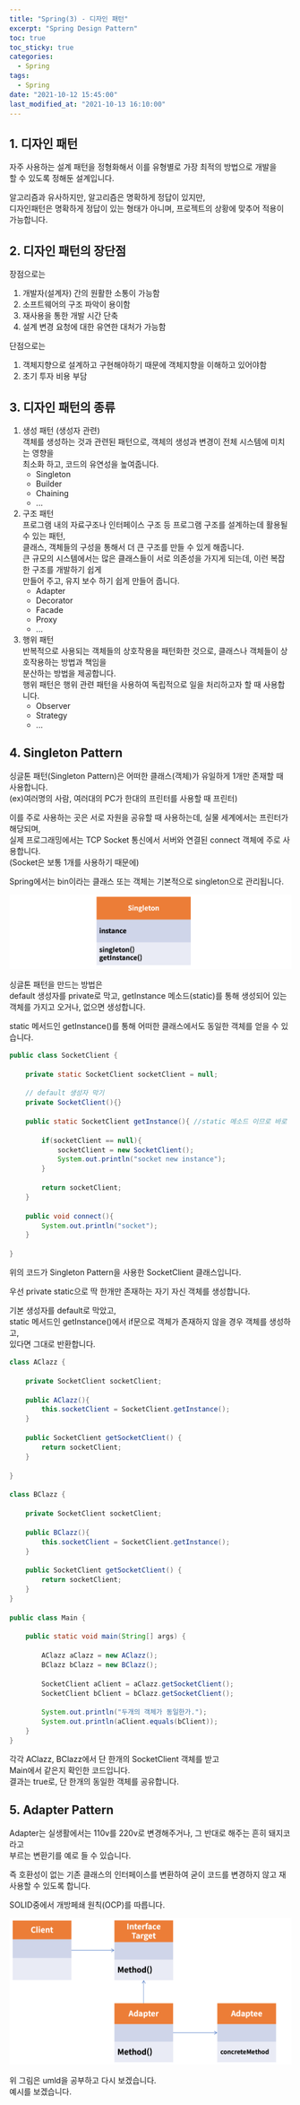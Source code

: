 ```yaml
---
title: "Spring(3) - 디자인 패턴"
excerpt: "Spring Design Pattern"
toc: true
toc_sticky: true
categories:
  - Spring
tags:
  - Spring
date: "2021-10-12 15:45:00"
last_modified_at: "2021-10-13 16:10:00"
---
```


## 1. 디자인 패턴

자주 사용하는 설계 패턴을 정형화해서 이를 유형별로 가장 최적의 방법으로 개발을<br/>
할 수 있도록 정해둔 설계입니다.<br/>

알고리즘과 유사하지만, 알고리즘은 명확하게 정답이 있지만,<br/>
디자인패턴은 명확하게 정답이 있는 형태가 아니며, 프로젝트의 상황에 맞추어 적용이 가능합니다.<br/>

## 2. 디자인 패턴의 장단점

장점으로는<br/>

1. 개발자(설계자) 간의 원활한 소통이 가능함
2. 소프트웨어의 구조 파악이 용이함
3. 재사용을 통한 개발 시간 단축
4. 설계 변경 요청에 대한 유연한 대처가 가능함
   <br/>

단점으로는<br/>

1. 객체지향으로 설계하고 구현해야하기 때문에 객체지향을 이해하고 있어야함
2. 초기 투자 비용 부담

## 3. 디자인 패턴의 종류

1. 생성 패턴 (생성자 관련)<br/>
   객체를 생성하는 것과 관련된 패턴으로, 객체의 생성과 변경이 전체 시스템에 미치는 영향을<br/>
   최소화 하고, 코드의 유연성을 높여줍니다.<br/>
   - Singleton
   - Builder
   - Chaining
   - ...
2. 구조 패턴<br/>
   프로그램 내의 자료구조나 인터페이스 구조 등 프로그램 구조를 설계하는데 활용될 수 있는 패턴,<br/>
   클래스, 객체들의 구성을 통해서 더 큰 구조를 만들 수 있게 해줍니다.<br/>
   큰 규모의 시스템에서는 많은 클래스들이 서로 의존성을 가지게 되는데, 이런 복잡한 구조를 개발하기 쉽게<br/>
   만들어 주고, 유지 보수 하기 쉽게 만들어 줍니다.<br/>
   - Adapter
   - Decorator
   - Facade
   - Proxy
   - ...
3. 행위 패턴<br/>
   반복적으로 사용되는 객체들의 상호작용을 패턴화한 것으로, 클래스나 객체들이 상호작용하는 방법과 책임을<br/>
   분산하는 방법을 제공합니다.<br/>
   행위 패턴은 행위 관련 패턴을 사용하여 독립적으로 일을 처리하고자 할 때 사용합니다.<br/>
   - Observer
   - Strategy
   - ...

## 4. Singleton Pattern

싱글톤 패턴(Singleton Pattern)은 어떠한 클래스(객체)가 유일하게 1개만 존재할 때 사용합니다.<br/>
(ex)여러명의 사람, 여러대의 PC가 한대의 프린터를 사용할 때 프린터)<br/>

이를 주로 사용하는 곳은 서로 자원을 공유할 때 사용하는데, 실물 세계에서는 프린터가 해당되며,<br/>
실제 프로그래밍에서는 TCP Socket 통신에서 서버와 연결된 connect 객체에 주로 사용합니다.<br/>
(Socket은 보통 1개를 사용하기 때문에)<br/>

Spring에서는 bin이라는 클래스 또는 객체는 기본적으로 singleton으로 관리됩니다.<br/>

![Singleton](/images/singleton.png)<br/>

싱글톤 패턴을 만드는 방법은<br/>
default 생성자를 private로 막고, getInstance 메소드(static)를 통해 생성되어 있는<br/>
객체를 가지고 오거나, 없으면 생성합니다.<br/>

static 메서드인 getInstance()를 통해 어떠한 클래스에서도 동일한 객체를 얻을 수 있습니다.<br/>

```java
public class SocketClient {

    private static SocketClient socketClient = null;

    // default 생성자 막기
    private SocketClient(){}

    public static SocketClient getInstance(){ //static 메소드 이므로 바로 접근가능

        if(socketClient == null){
            socketClient = new SocketClient();
            System.out.println("socket new instance");
        }

        return socketClient;
    }

    public void connect(){
        System.out.println("socket");
    }

}
```

위의 코드가 Singleton Pattern을 사용한 SocketClient 클래스입니다.<br/>

우선 private static으로 딱 한개만 존재하는 자기 자신 객체를 생성합니다.<br/>

기본 생성자를 default로 막았고,<br/>
static 메서드인 getInstance()에서 if문으로 객체가 존재하지 않을 경우 객체를 생성하고,<br/>
있다면 그대로 반환합니다.<br/>

```java
class AClazz {

    private SocketClient socketClient;

    public AClazz(){
        this.socketClient = SocketClient.getInstance();
    }

    public SocketClient getSocketClient() {
        return socketClient;
    }

}

class BClazz {

    private SocketClient socketClient;

    public BClazz(){
        this.socketClient = SocketClient.getInstance();
    }

    public SocketClient getSocketClient() {
        return socketClient;
    }
}

public class Main {

    public static void main(String[] args) {

        AClazz aClazz = new AClazz();
        BClazz bClazz = new BClazz();

        SocketClient aClient = aClazz.getSocketClient();
        SocketClient bClient = bClazz.getSocketClient();

        System.out.println("두개의 객체가 동일한가.");
        System.out.println(aClient.equals(bClient));
    }
}
```

각각 AClazz, BClazz에서 단 한개의 SocketClient 객체를 받고<br/>
Main에서 같은지 확인한 코드입니다.<br/>
결과는 true로, 단 한개의 동일한 객체를 공유합니다.<br/>

## 5. Adapter Pattern

Adapter는 실생활에서는 110v를 220v로 변경해주거나, 그 반대로 해주는 흔히 돼지코라고<br/>
부르는 변환기를 예로 들 수 있습니다.<br/>

즉 호환성이 없는 기존 클래스의 인터페이스를 변환하여 굳이 코드를 변경하지 않고 재사용할 수 있도록 합니다.<br/>

SOLID중에서 개방페쇄 원칙(OCP)를 따릅니다.<br/>

![adapter](/images/adapter.png)<br/>

위 그림은 umld을 공부하고 다시 보겠습니다.<br/>
예시를 보겠습니다.<br/>

```java

```

